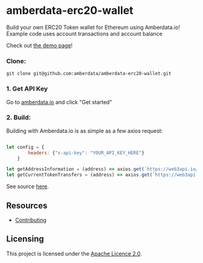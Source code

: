 # amberdata-erc20-wallet
Build your own ERC20 Token wallet for Ethereum using Amberdata.io! Example code uses account transactions and account balance

Check out [the demo page](https://amberdata.github.io/amberdata-erc20-wallet/)!

### Clone:
``
git clone git@github.com:amberdata/amberdata-erc20-wallet.git
``

### 1. Get API Key

Go to [amberdata.io](https://amberdata.io/pricing) and click "Get started"

### 2. Build:

Building with Amberdata.io is as simple as a few axios request:

```js

let config = {
        headers: {"x-api-key": "YOUR_API_KEY_HERE"}
    }

let getAddressInformation = (address) => axios.get(`https://web3api.io/api/v1/addresses/${address}/tokens`, config)
let getCurrentTokenTransfers = (address) => axios.get(`https://web3api.io/api/v1/tokens/${address}/transfers?page=0&size=50`, config)

```

See source [here](https://github.com/amberdata/).

## Resources

- [Contributing](./CONTRIBUTING.md)

## Licensing

This project is licensed under the [Apache Licence 2.0](./LICENSE).

